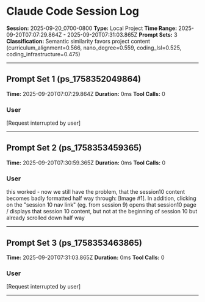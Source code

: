 # Claude Code Session Log

**Session:** 2025-09-20_0700-0800
**Type:** Local Project
**Time Range:** 2025-09-20T07:07:29.864Z - 2025-09-20T07:31:03.865Z
**Prompt Sets:** 3
**Classification:** Semantic similarity favors project content (curriculum_alignment=0.566, nano_degree=0.559, coding_lsl=0.525, coding_infrastructure=0.475)

---

<a name="ps_1758352049864"></a>
## Prompt Set 1 (ps_1758352049864)

**Time:** 2025-09-20T07:07:29.864Z
**Duration:** 0ms
**Tool Calls:** 0

### User

[Request interrupted by user]

---

<a name="ps_1758353459365"></a>
## Prompt Set 2 (ps_1758353459365)

**Time:** 2025-09-20T07:30:59.365Z
**Duration:** 0ms
**Tool Calls:** 0

### User



this worked - now we still have the problem, that the session10 content becomes badly formatted half way through: [Image #1]. In addition, clicking on the "session 10 nav link" (eg. from session 9) opens that session10 page / displays that session 10 content, but not at the beginning of session 10 but already scrolled down half way

---

<a name="ps_1758353463865"></a>
## Prompt Set 3 (ps_1758353463865)

**Time:** 2025-09-20T07:31:03.865Z
**Duration:** 0ms
**Tool Calls:** 0

### User

[Request interrupted by user]

---

